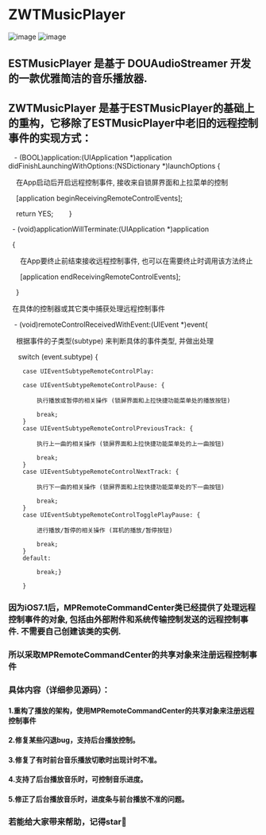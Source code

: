 # ZWTMusicPlayer
![image](https://github.com/liunianhuaguoyanxi/ZWTMusicPlayer/blob/master/Pic/playOnTheBackground.PNG)
![image](https://github.com/liunianhuaguoyanxi/ZWTMusicPlayer/blob/master/Pic/playTheMusie.PNG)
## ESTMusicPlayer 是基于 DOUAudioStreamer 开发的一款优雅简洁的音乐播放器.

## ZWTMusicPlayer 是基于ESTMusicPlayer的基础上的重构，它移除了ESTMusicPlayer中老旧的远程控制事件的实现方式：

    - (BOOL)application:(UIApplication *)application didFinishLaunchingWithOptions:(NSDictionary *)launchOptions {

      在App启动后开启远程控制事件, 接收来自锁屏界面和上拉菜单的控制
    
    
      [application beginReceivingRemoteControlEvents];
    
      return YES;
    
    }


    - (void)applicationWillTerminate:(UIApplication *)application
    
    {
    
        在App要终止前结束接收远程控制事件, 也可以在需要终止时调用该方法终止
    
        [application endReceivingRemoteControlEvents];
    
     }

    在具体的控制器或其它类中捕获处理远程控制事件

    - (void)remoteControlReceivedWithEvent:(UIEvent *)event{
  
      根据事件的子类型(subtype) 来判断具体的事件类型, 并做出处理
  
        switch (event.subtype)
        {
        
        case UIEventSubtypeRemoteControlPlay:
        
        case UIEventSubtypeRemoteControlPause: {
        
            执行播放或暂停的相关操作 (锁屏界面和上拉快捷功能菜单处的播放按钮)
            
            break;
        }
        case UIEventSubtypeRemoteControlPreviousTrack: {
        
            执行上一曲的相关操作 (锁屏界面和上拉快捷功能菜单处的上一曲按钮)
            
            break;
        }
        case UIEventSubtypeRemoteControlNextTrack: {
        
            执行下一曲的相关操作 (锁屏界面和上拉快捷功能菜单处的下一曲按钮)
            
            break;
        }
        case UIEventSubtypeRemoteControlTogglePlayPause: {
        
            进行播放/暂停的相关操作 (耳机的播放/暂停按钮)
            
            break;
        }
        default:
        
            break;}
            
        }


### 因为iOS7.1后，MPRemoteCommandCenter类已经提供了处理远程控制事件的对象, 包括由外部附件和系统传输控制发送的远程控制事件. 不需要自己创建该类的实例. 
### 所以采取MPRemoteCommandCenter的共享对象来注册远程控制事件

### 具体内容（详细参见源码）：
#### 1.重构了播放的架构，使用MPRemoteCommandCenter的共享对象来注册远程控制事件
#### 2.修复某些闪退bug，支持后台播放控制。
#### 3.修复了有时前台音乐播放切歌时出现计时不准。
#### 4.支持了后台播放音乐时，可控制音乐进度。
#### 5.修正了后台播放音乐时，进度条与前台播放不准的问题。

### 若能给大家带来帮助，记得star🙂
